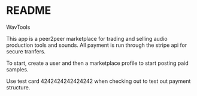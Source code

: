 # README

WavTools

This app is a peer2peer marketplace for trading and selling audio production tools and sounds.
All payment is run through the stripe api for secure tranfers.

To start, create a user and then a marketplace profile to start posting paid samples.

Use test card 4242424242424242 when checking out to test out payment structure.
